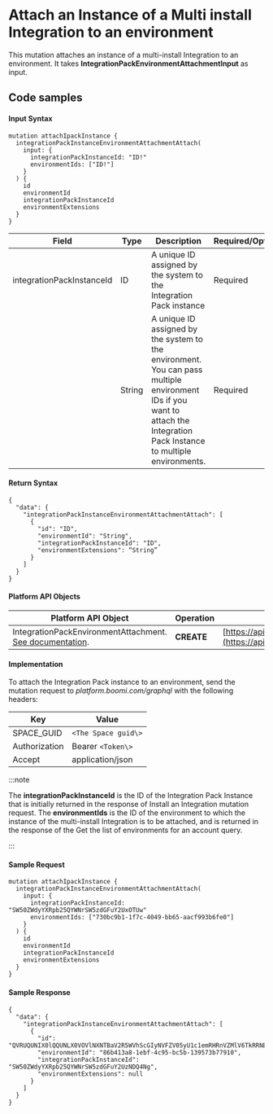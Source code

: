 # Attach an Instance of a Multi install Integration to an environment 

<head>
  <meta name="guidename" content="Spaces"/>
  <meta name="context" content="GUID-84afe3ee-0d8b-4245-8085-51c0df19697e"/>
</head>


This mutation attaches an instance of a multi-install Integration to an environment. It takes **IntegrationPackEnvironmentAttachmentInput** as input.

## Code samples 

#### Input Syntax

``` {#codeblock_e5z_q5s_zxb}
mutation attachIpackInstance {
  integrationPackInstanceEnvironmentAttachmentAttach(
    input: {
      integrationPackInstanceId: "ID!"
      environmentIds: ["ID!"]
    }
  ) {
    id
    environmentId
    integrationPackInstanceId
    environmentExtensions
  }
}

```

|Field|Type|Description|Required/Optional|
|-----|----|-----------|-----------------|
|integrationPackInstanceId|ID|A unique ID assigned by the system to the Integration Pack instance|Required|
| |String|A unique ID assigned by the system to the environment. You can pass multiple environment IDs if you want to attach the Integration Pack Instance to multiple environments.|Required|

#### Return Syntax

``` {#codeblock_ftd_y5s_zxb}
{
  "data": {
    "integrationPackInstanceEnvironmentAttachmentAttach": [
      {
        "id": "ID",
        "environmentId": "String",
        "integrationPackInstanceId": "ID",
        "environmentExtensions": “String”
      }
    ]
  }
}

```

#### Platform API Objects

|Platform API Object|Operation|URL|
|-------------------|---------|---|
|IntegrationPackEnvironmentAttachment. [See documentation](https://developer.boomi.com/api/platformapi#tag/IntegrationPackEnvironmentAttachment).|**CREATE**|[https://api.boomi.com/api/rest/v1/accountId/IntegrationPackEnvironmentAttachment/](https://api.boomi.com/api/rest/v1/accountId/IntegrationPackEnvironmentAttachment/)|



#### Implementation

To attach the Integration Pack instance to an environment, send the mutation request to *platform.boomi.com/graphql* with the following headers:

|Key|Value|
|---|-----|
|SPACE\_GUID|`<The Space guid\>`|
|Authorization|Bearer `<Token\>`|
|Accept|application/json|

:::note 

The **integrationPackInstanceId** is the ID of the Integration Pack Instance that is initially returned in the response of Install an Integration mutation request. The **environmentIds** is the ID of the environment to which the instance of the multi-install Integration is to be attached, and is returned in the response of the Get the list of environments for an account query.

:::

#### Sample Request

``` {#codeblock_f4s_qvs_zxb}
mutation attachIpackInstance {
  integrationPackInstanceEnvironmentAttachmentAttach(
    input: {
      integrationPackInstanceId: "SW50ZWdyYXRpb25QYWNrSW5zdGFuY2UxOTUw"
      environmentIds: ["730bc9b1-1f7c-4049-bb65-aacf993b6fe0"]
    }
  ) {
    id
    environmentId
    integrationPackInstanceId
    environmentExtensions
  }
}

```

#### Sample Response

``` {#codeblock_kfq_rvs_zxb}
{
  "data": {
    "integrationPackInstanceEnvironmentAttachmentAttach": [
      {
        "id": "QVRUQUNIX0lQQUNLX0VOVlNXNTBaV2R5WVhScGIyNVFZV05yU1c1emRHRnVZMlV6TkRRNE5nOjg2YjQxM2E4LTFlYmYtNGM5NS1iYzViLTEzOTU3M2I3NzkxMA",
        "environmentId": "86b413a8-1ebf-4c95-bc5b-139573b77910",
        "integrationPackInstanceId": "SW50ZWdyYXRpb25QYWNrSW5zdGFuY2UzNDQ4Ng",
        "environmentExtensions": null
      }
    ]
  }
}

```